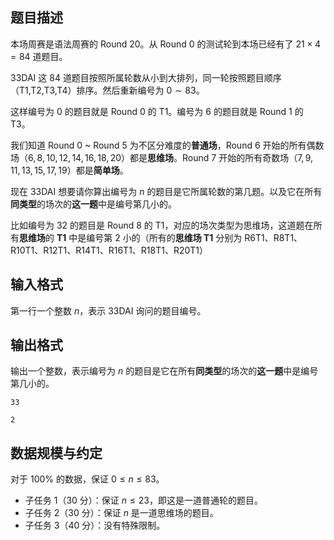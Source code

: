 ## 题目描述

本场周赛是语法周赛的 Round 20。从 Round 0 的测试轮到本场已经有了 $21\times 4=84$ 道题目。

33DAI 这 $84$ 道题目按照所属轮数从小到大排列，同一轮按照题目顺序（T1,T2,T3,T4）排序。然后重新编号为 $0\sim 83$。

这样编号为 $0$ 的题目就是 Round 0 的 T1。编号为 $6$ 的题目就是 Round 1 的 T3。

我们知道 Round 0 ~ Round 5 为不区分难度的**普通场**，Round 6 开始的所有偶数场（$6,8,10,12,14,16,18,20$）都是**思维场**。Round 7 开始的所有奇数场（$7,9,11,13,15,17,19$）都是**简单场**。

现在 33DAI 想要请你算出编号为 $n$ 的题目是它所属轮数的第几题。以及它在所有**同类型**的场次的**这一题**中是编号第几小的。

比如编号为 $32$ 的题目是 Round 8 的 T1，对应的场次类型为思维场，这道题在所有**思维场**的 **T1** 中是编号第 $2$ 小的（所有的**思维场 T1** 分别为 R6T1、R8T1、R10T1、R12T1、R14T1、R16T1、R18T1、R20T1）

## 输入格式

第一行一个整数 $n$，表示 33DAI 询问的题目编号。  

## 输出格式

输出一个整数，表示编号为 $n$ 的题目是它在所有**同类型**的场次的**这一题**中是编号第几小的。

```input1
33
```

```output1
2
```

## 数据规模与约定

对于 $100\%$ 的数据，保证 $0\le n\le 83$。

- 子任务 1（30 分）：保证 $n\le 23$，即这是一道普通轮的题目。
- 子任务 2（30 分）：保证 $n$ 是一道思维场的题目。
- 子任务 3（40 分）：没有特殊限制。